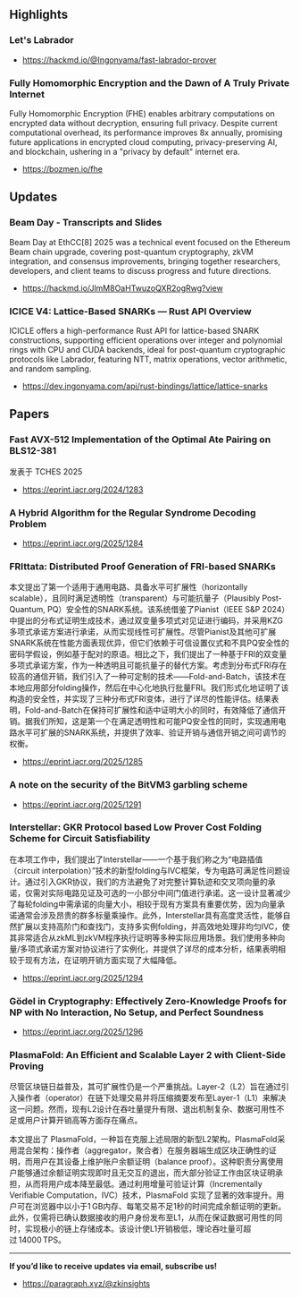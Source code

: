 ## Highlights
### Let's Labrador
- <https://hackmd.io/@Ingonyama/fast-labrador-prover>
### Fully Homomorphic Encryption and the Dawn of A Truly Private Internet
Fully Homomorphic Encryption (FHE) enables arbitrary computations on encrypted data without decryption, ensuring full privacy. Despite current computational overhead, its performance improves 8x annually, promising future applications in encrypted cloud computing, privacy-preserving AI, and blockchain, ushering in a "privacy by default" internet era.
- <https://bozmen.io/fhe>

## Updates
### Beam Day - Transcripts and Slides
Beam Day at EthCC[8] 2025 was a technical event focused on the Ethereum Beam chain upgrade, covering post-quantum cryptography, zkVM integration, and consensus improvements, bringing together researchers, developers, and client teams to discuss progress and future directions.
- <https://hackmd.io/JlmM8OaHTwuzoQXR2ogRwg?view>
### ICICE V4: Lattice-Based SNARKs — Rust API Overview
ICICLE offers a high-performance Rust API for lattice-based SNARK constructions, supporting efficient operations over integer and polynomial rings with CPU and CUDA backends, ideal for post-quantum cryptographic protocols like Labrador, featuring NTT, matrix operations, vector arithmetic, and random sampling.
- <https://dev.ingonyama.com/api/rust-bindings/lattice/lattice-snarks>

## Papers

### Fast AVX-512 Implementation of the Optimal Ate Pairing on BLS12-381
发表于 TCHES 2025
- <https://eprint.iacr.org/2024/1283>
### A Hybrid Algorithm for the Regular Syndrome Decoding Problem
- <https://eprint.iacr.org/2025/1284>
### FRIttata: Distributed Proof Generation of FRI-based SNARKs
本文提出了第一个适用于通用电路、具备水平可扩展性（horizontally scalable），且同时满足透明性（transparent）与可能抗量子（Plausibly Post-Quantum, PQ）安全性的SNARK系统。该系统借鉴了Pianist（IEEE S\&P 2024）中提出的分布式证明生成技术，通过双变量多项式对见证进行编码，并采用KZG多项式承诺方案进行承诺，从而实现线性可扩展性。尽管Pianist及其他可扩展SNARK系统在性能方面表现优异，但它们依赖于可信设置仪式和不具PQ安全性的密码学假设，例如基于配对的原语。相比之下，我们提出了一种基于FRI的双变量多项式承诺方案，作为一种透明且可能抗量子的替代方案。考虑到分布式FRI存在较高的通信开销，我们引入了一种可定制的技术——Fold-and-Batch，该技术在本地应用部分folding操作，然后在中心化地执行批量FRI。我们形式化地证明了该构造的安全性，并实现了三种分布式FRI变体，进行了详尽的性能评估。结果表明，Fold-and-Batch在保持可扩展性和适中证明大小的同时，有效降低了通信开销。据我们所知，这是第一个在满足透明性和可能PQ安全性的同时，实现通用电路水平可扩展的SNARK系统，并提供了效率、验证开销与通信开销之间可调节的权衡。
- <https://eprint.iacr.org/2025/1285>
### A note on the security of the BitVM3 garbling scheme
- <https://eprint.iacr.org/2025/1291>
### Interstellar: GKR Protocol based Low Prover Cost Folding Scheme for Circuit Satisfiability
在本项工作中，我们提出了Interstellar——一个基于我们称之为“电路插值（circuit interpolation）”技术的新型folding与IVC框架，专为电路可满足性问题设计。通过引入GKR协议，我们的方法避免了对完整计算轨迹和交叉项向量的承诺，仅需对实际电路见证及可选的一小部分中间门值进行承诺。这一设计显著减少了每轮folding中需承诺的向量大小，相较于现有方案具有重要优势，因为向量承诺通常会涉及昂贵的群多标量乘操作。此外，Interstellar具有高度灵活性，能够自然扩展以支持高阶门和查找门，支持多实例folding，并高效地处理非均匀IVC，使其非常适合从zkML到zkVM程序执行证明等多种实际应用场景。我们使用多种向量/多项式承诺方案对协议进行了实例化，并提供了详尽的成本分析，结果表明相较于现有方法，在证明开销方面实现了大幅降低。
- <https://eprint.iacr.org/2025/1294>
### Gödel in Cryptography: Effectively Zero-Knowledge Proofs for NP with No Interaction, No Setup, and Perfect Soundness
- <https://eprint.iacr.org/2025/1296>
### PlasmaFold: An Efficient and Scalable Layer 2 with Client-Side Proving
尽管区块链日益普及，其可扩展性仍是一个严重挑战。Layer-2（L2）旨在通过引入操作者（operator）在链下处理交易并将压缩摘要发布至Layer-1（L1）来解决这一问题。然而，现有L2设计在吞吐量提升有限、退出机制复杂、数据可用性不足或用户计算开销高等方面存在痛点。

本文提出了 PlasmaFold，一种旨在克服上述局限的新型L2架构。PlasmaFold采用混合架构：操作者（aggregator，聚合者）在服务器端生成区块正确性的证明，而用户在其设备上维护账户余额证明（balance proof）。这种职责分离使用户能够通过余额证明实现即时且无交互的退出，而大部分验证工作由区块证明承担，从而将用户成本降至最低。通过利用增量可验证计算（Incrementally Verifiable Computation，IVC）技术，PlasmaFold 实现了显著的效率提升。用户可在浏览器中以小于1 GB内存、每笔交易不足1秒的时间完成余额证明的更新。此外，仅需将已确认数据接收的用户身份发布至L1，从而在保证数据可用性的同时，实现极小的链上存储成本。该设计使L1开销极低，理论吞吐量可超过 14000 TPS。

---
**If you’d like to receive updates via email, subscribe us!**

- <https://paragraph.xyz/@zkinsights>
